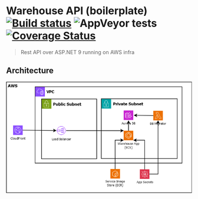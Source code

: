# Warehouse API (boilerplate) [![Build status](https://ci.appveyor.com/api/projects/status/TODO/branch/master?svg=true)](https://ci.appveyor.com/project/Sholtee/warehouse/branch/master) ![AppVeyor tests](https://img.shields.io/appveyor/tests/sholtee/warehouse/master) [![Coverage Status](https://coveralls.io/repos/github/Sholtee/warehouse/badge.svg?branch=master)](https://coveralls.io/github/Sholtee/warehouse?branch=master)

> Rest API over ASP.NET 9 running on AWS infra 

## Architecture
![Dependency Graph](CloudFormation/architecture/architecture.png)